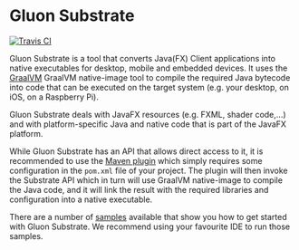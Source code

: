 # Gluon Substrate

[![Travis CI](https://travis-ci.com/gluonhq/substrate.svg?branch=master)](https://travis-ci.com/gluonhq/substrate)

Gluon Substrate is a tool that converts Java(FX) Client applications into
native executables for desktop, mobile and embedded devices.
It uses the [GraalVM](https://graalvm.org) GraalVM native-image tool to
compile the required Java bytecode into code that can be executed on the
target system (e.g. your desktop, on iOS, on a Raspberry Pi).

Gluon Substrate deals with JavaFX resources (e.g. FXML, shader code,...)
and with platform-specific Java and native code that is part of the
JavaFX platform. 

While Gluon Substrate has an API that allows direct access to it, it
is recommended to use the [Maven plugin](https://github.com/gluonhq/client-maven-plugin.git) which simply requires some configuration in the `pom.xml`
file of your project. The plugin will then invoke the Substrate API 
which in turn will use GraalVM native-image to compile the Java code,
and it will link the result with the required libraries and configuration
into a native executable.

There are a number of [samples](https://github.com/gluonhq/client-samples)
available that show you how to get started
with Gluon Substrate. We recommend using your favourite IDE to run those
samples.
